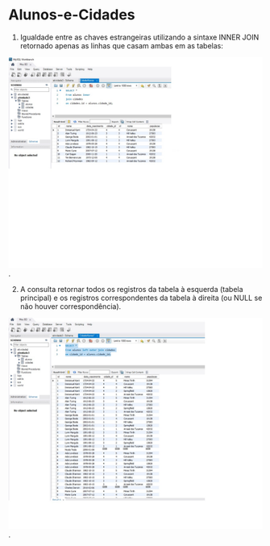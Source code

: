 # Alunos-e-Cidades

1. Igualdade entre as chaves estrangeiras utilizando a sintaxe INNER JOIN
retornado apenas as linhas que casam ambas em as tabelas:

![exer1](exer1.jpg).
 
2. A consulta retornar todos os registros da tabela à esquerda
 (tabela principal) e os registros correspondentes da tabela à direita
 (ou NULL se não houver correspondência).

![exer2](exer2.jpg).
